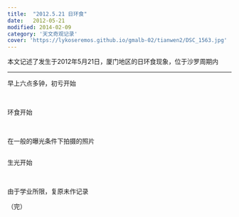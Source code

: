 ```yaml
---
title:  "2012.5.21 日环食"
date:   2012-05-21
modified: 2014-02-09
category: '天文奇观记录'
cover: 'https://lykoseremos.github.io/gmalb-02/tianwen2/DSC_1563.jpg'
---
```


本文记述了发生于2012年5月21日，厦门地区的日环食现象，位于沙罗周期内

---

早上六点多钟，初亏开始

<img class='disc' data-src='https://lykoseremos.github.io/gmalb-02/tianwen2/DSC_1562.jpg'>

<img class='disc' data-src='https://lykoseremos.github.io/gmalb-02/tianwen2/DSC_1563.jpg'>

<img class='disc' data-src='https://lykoseremos.github.io/gmalb-02/tianwen2/DSC_1566.jpg'>

<img class='disc' data-src='https://lykoseremos.github.io/gmalb-02/tianwen2/DSC_1568.jpg'>

<img class='disc' data-src='https://lykoseremos.github.io/gmalb-02/tianwen2/DSC_1569.jpg'>

<img class='disc' data-src='https://lykoseremos.github.io/gmalb-02/tianwen2/DSC_1570.jpg'>

<img class='disc' data-src='https://lykoseremos.github.io/gmalb-02/tianwen2/DSC_1571.jpg'>

<img class='disc' data-src='https://lykoseremos.github.io/gmalb-02/tianwen2/DSC_1572.jpg'>

环食开始

<img class='disc' data-src='https://lykoseremos.github.io/gmalb-02/tianwen2/DSC_1573.jpg'>

<img class='disc' data-src='https://lykoseremos.github.io/gmalb-02/tianwen2/DSC_1574.jpg'>

<img class='disc' data-src='https://lykoseremos.github.io/gmalb-02/tianwen2/DSC_1575.jpg'>

<img class='disc' data-src='https://lykoseremos.github.io/gmalb-02/tianwen2/DSC_1576.jpg'>

<img class='disc' data-src='https://lykoseremos.github.io/gmalb-02/tianwen2/DSC_1577.jpg'>

<img class='disc' data-src='https://lykoseremos.github.io/gmalb-02/tianwen2/DSC_1578.jpg'>

<img class='disc' data-src='https://lykoseremos.github.io/gmalb-02/tianwen2/DSC_1579.jpg'>

<img class='disc' data-src='https://lykoseremos.github.io/gmalb-02/tianwen2/DSC_1580.jpg'>

在一般的曝光条件下拍摄的照片

<img class='disc' data-src='https://lykoseremos.github.io/gmalb-02/tianwen2/DSC_1582.jpg'>

生光开始

<img class='disc' data-src='https://lykoseremos.github.io/gmalb-02/tianwen2/DSC_1583.jpg'>

<img class='disc' data-src='https://lykoseremos.github.io/gmalb-02/tianwen2/DSC_1584.jpg'>

<img class='disc' data-src='https://lykoseremos.github.io/gmalb-02/tianwen2/DSC_1586.jpg'>

<img class='disc' data-src='https://lykoseremos.github.io/gmalb-02/tianwen2/DSC_1587.jpg'>

<img class='disc' data-src='https://lykoseremos.github.io/gmalb-02/tianwen2/DSC_1588.jpg'>

由于学业所限，复原未作记录

（完）
